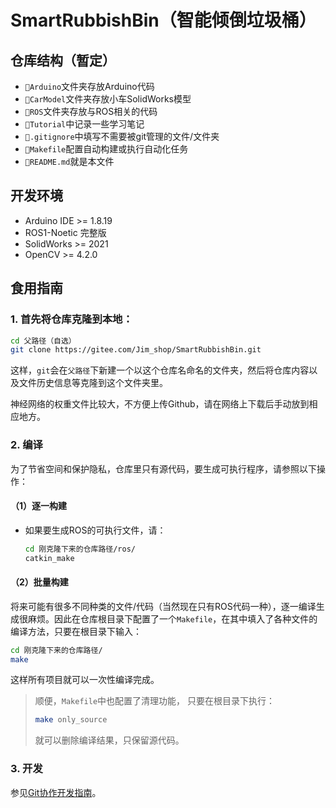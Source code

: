 # SmartRubbishBin（智能倾倒垃圾桶）


## 仓库结构（暂定）

- `📂Arduino`文件夹存放Arduino代码
- `📂CarModel`文件夹存放小车SolidWorks模型
- `📂ROS`文件夹存放与ROS相关的代码
- `📂Tutorial`中记录一些学习笔记
- `📄.gitignore`中填写不需要被git管理的文件/文件夹
- `📄Makefile`配置自动构建或执行自动化任务
- `📄README.md`就是本文件


## 开发环境

- Arduino IDE >= 1.8.19
- ROS1-Noetic 完整版
- SolidWorks >= 2021
- OpenCV >= 4.2.0

## 食用指南

### 1. 首先将仓库克隆到本地：

```bash
cd 父路径（自选）
git clone https://gitee.com/Jim_shop/SmartRubbishBin.git
```

这样，`git`会在`父路径`下新建一个以这个仓库名命名的文件夹，然后将仓库内容以及文件历史信息等克隆到这个文件夹里。

神经网络的权重文件比较大，不方便上传Github，请在网络上下载后手动放到相应地方。

### 2. 编译
   
为了节省空间和保护隐私，仓库里只有源代码，要生成可执行程序，请参照以下操作：

#### （1）逐一构建
- 如果要生成ROS的可执行文件，请：
    ```bash
    cd 刚克隆下来的仓库路径/ros/
    catkin_make
    ```

#### （2）批量构建
将来可能有很多不同种类的文件/代码（当然现在只有ROS代码一种），逐一编译生成很麻烦。因此在仓库根目录下配置了一个`Makefile`，在其中填入了各种文件的编译方法，只要在根目录下输入：
```bash
cd 刚克隆下来的仓库路径/
make
```
这样所有项目就可以一次性编译完成。

> 顺便，`Makefile`中也配置了清理功能，
> 只要在根目录下执行：
> ```bash
> make only_source
> ```
> 就可以删除编译结果，只保留源代码。

### 3. 开发

参见[Git协作开发指南](Tutorial/Git协作开发指南.md)。

